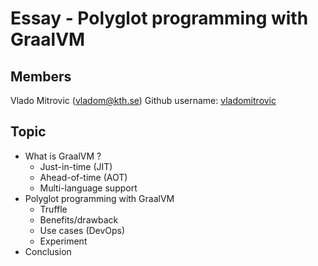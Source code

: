 # Essay - Polyglot programming with GraalVM 


 ## Members

 Vlado Mitrovic (vladom@kth.se)
 Github username: [vladomitrovic](https://github.com/vladomitrovic)

 ## Topic

- What is GraalVM ? 
  - Just-in-time (JIT) 
  - Ahead-of-time (AOT)
  - Multi-language support
- Polyglot programming with GraalVM
  - Truffle
  - Benefits/drawback
  - Use cases (DevOps)
  - Experiment
- Conclusion
